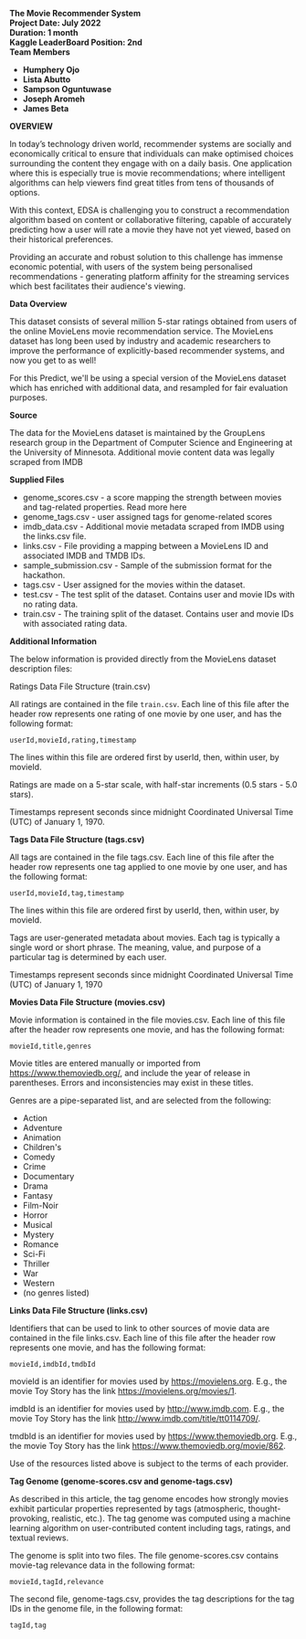 
**The Movie Recommender System**<br>
**Project Date: July 2022**<br>
**Duration: 1 month**<br>
**Kaggle LeaderBoard Position: 2nd**<br>
**Team Members**
* **Humphery Ojo**
* **Lista Abutto**
* **Sampson Oguntuwase**
* **Joseph Aromeh**
* **James Beta**

**OVERVIEW**

In today’s technology driven world, recommender systems are socially and economically critical to ensure that individuals can make optimised choices surrounding the content they engage with on a daily basis. One application where this is especially true is movie recommendations; where intelligent algorithms can help viewers find great titles from tens of thousands of options.

With this context, EDSA is challenging you to construct a recommendation algorithm based on content or collaborative filtering, capable of accurately predicting how a user will rate a movie they have not yet viewed, based on their historical preferences.

Providing an accurate and robust solution to this challenge has immense economic potential, with users of the system being personalised recommendations - generating platform affinity for the streaming services which best facilitates their audience's viewing.

**Data Overview**

This dataset consists of several million 5-star ratings obtained from users of the online MovieLens movie recommendation service. The MovieLens dataset has long been used by industry and academic researchers to improve the performance of explicitly-based recommender systems, and now you get to as well!

For this Predict, we'll be using a special version of the MovieLens dataset which has enriched with additional data, and resampled for fair evaluation purposes.

**Source**

The data for the MovieLens dataset is maintained by the GroupLens research group in the Department of Computer Science and Engineering at the University of Minnesota. Additional movie content data was legally scraped from IMDB

**Supplied Files**

* genome_scores.csv - a score mapping the strength between movies and tag-related properties. Read more here
* genome_tags.csv - user assigned tags for genome-related scores
* imdb_data.csv - Additional movie metadata scraped from IMDB using the links.csv file.
* links.csv - File providing a mapping between a MovieLens ID and associated IMDB and TMDB IDs.
* sample_submission.csv - Sample of the submission format for the hackathon.
* tags.csv - User assigned for the movies within the dataset.
* test.csv - The test split of the dataset. Contains user and movie IDs with no rating data.
* train.csv - The training split of the dataset. Contains user and movie IDs with associated rating data.

**Additional Information**

The below information is provided directly from the MovieLens dataset description files:

Ratings Data File Structure (train.csv)

All ratings are contained in the file `train.csv`. Each line of this file after the header row represents one rating of one movie by one user, and has the following format:

`userId,movieId,rating,timestamp`

The lines within this file are ordered first by userId, then, within user, by movieId.

Ratings are made on a 5-star scale, with half-star increments (0.5 stars - 5.0 stars).

Timestamps represent seconds since midnight Coordinated Universal Time (UTC) of January 1, 1970.

**Tags Data File Structure (tags.csv)**

All tags are contained in the file tags.csv. Each line of this file after the header row represents one tag applied to one movie by one user, and has the following format:

`userId,movieId,tag,timestamp`

The lines within this file are ordered first by userId, then, within user, by movieId.

Tags are user-generated metadata about movies. Each tag is typically a single word or short phrase. The meaning, value, and purpose of a particular tag is determined by each user.

Timestamps represent seconds since midnight Coordinated Universal Time (UTC) of January 1, 1970

**Movies Data File Structure (movies.csv)**

Movie information is contained in the file movies.csv. Each line of this file after the header row represents one movie, and has the following format:

`movieId,title,genres`

Movie titles are entered manually or imported from https://www.themoviedb.org/, and include the year of release in parentheses. Errors and inconsistencies may exist in these titles.

Genres are a pipe-separated list, and are selected from the following:

* Action
* Adventure
* Animation
* Children's
* Comedy
* Crime
* Documentary
* Drama
* Fantasy
* Film-Noir
* Horror
* Musical
* Mystery
* Romance
* Sci-Fi
* Thriller
* War
* Western
* (no genres listed)

**Links Data File Structure (links.csv)**

Identifiers that can be used to link to other sources of movie data are contained in the file links.csv. Each line of this file after the header row represents one movie, and has the following format:

`movieId,imdbId,tmdbId`

movieId is an identifier for movies used by https://movielens.org. E.g., the movie Toy Story has the link https://movielens.org/movies/1.

imdbId is an identifier for movies used by http://www.imdb.com. E.g., the movie Toy Story has the link http://www.imdb.com/title/tt0114709/.

tmdbId is an identifier for movies used by https://www.themoviedb.org. E.g., the movie Toy Story has the link https://www.themoviedb.org/movie/862.

Use of the resources listed above is subject to the terms of each provider.

**Tag Genome (genome-scores.csv and genome-tags.csv)**

As described in this article, the tag genome encodes how strongly movies exhibit particular properties represented by tags (atmospheric, thought-provoking, realistic, etc.). The tag genome was computed using a machine learning algorithm on user-contributed content including tags, ratings, and textual reviews.

The genome is split into two files. The file genome-scores.csv contains movie-tag relevance data in the following format:

`movieId,tagId,relevance`

The second file, genome-tags.csv, provides the tag descriptions for the tag IDs in the genome file, in the following format:

`tagId,tag`
